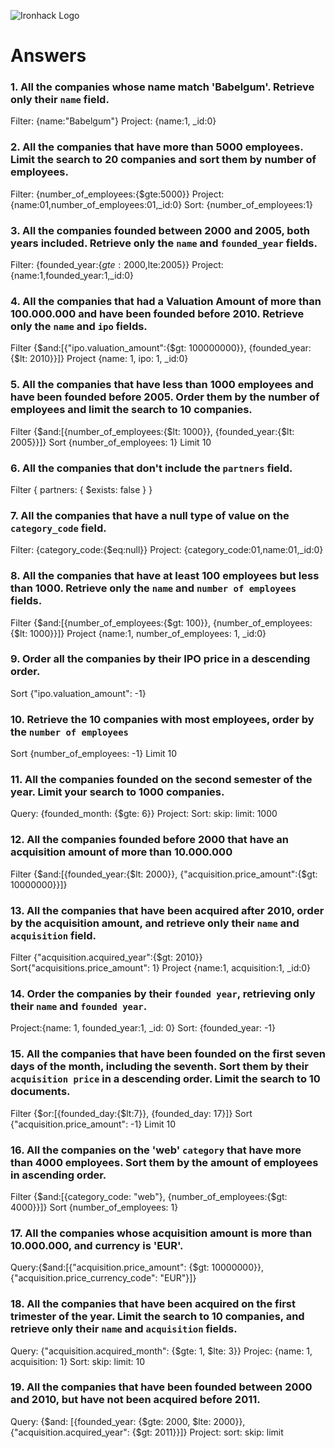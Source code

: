 ![Ironhack Logo](https://i.imgur.com/1QgrNNw.png)

# Answers

### 1. All the companies whose name match 'Babelgum'. Retrieve only their `name` field.

<!-- Your Code Goes Here -->
Filter: {name:"Babelgum"} Project: {name:1, _id:0}

### 2. All the companies that have more than 5000 employees. Limit the search to 20 companies and sort them by **number of employees**.

<!-- Your Code Goes Here -->
Filter: {number_of_employees:{$gte:5000}} Project: {name:01,number_of_employees:01,_id:0} Sort: {number_of_employees:1}

### 3. All the companies founded between 2000 and 2005, both years included. Retrieve only the `name` and `founded_year` fields.

<!-- Your Code Goes Here -->
Filter: {founded_year:{$gte:2000,$lte:2005}} Project: {name:1,founded_year:1,_id:0}

### 4. All the companies that had a Valuation Amount of more than 100.000.000 and have been founded before 2010. Retrieve only the `name` and `ipo` fields.

<!-- Your Code Goes Here -->
Filter {$and:[{"ipo.valuation_amount":{$gt: 100000000}}, {founded_year:{$lt: 2010}}]} Project {name: 1, ipo: 1, _id:0}

### 5. All the companies that have less than 1000 employees and have been founded before 2005. Order them by the number of employees and limit the search to 10 companies.

<!-- Your Code Goes Here -->
Filter {$and:[{number_of_employees:{$lt: 1000}}, {founded_year:{$lt: 2005}}]} Sort {number_of_employees: 1} Limit 10

### 6. All the companies that don't include the `partners` field.

<!-- Your Code Goes Here -->
Filter { partners: { $exists: false } }

### 7. All the companies that have a null type of value on the `category_code` field.

<!-- Your Code Goes Here -->
Filter: {category_code:{$eq:null}} Project: {category_code:01,name:01,_id:0}

### 8. All the companies that have at least 100 employees but less than 1000. Retrieve only the `name` and `number of employees` fields.

<!-- Your Code Goes Here -->
Filter {$and:[{number_of_employees:{$gt: 100}}, {number_of_employees:{$lt: 1000}}]} Project {name:1, number_of_employees: 1, _id:0}

### 9. Order all the companies by their IPO price in a descending order.

<!-- Your Code Goes Here -->
Sort {"ipo.valuation_amount": -1}

### 10. Retrieve the 10 companies with most employees, order by the `number of employees`

<!-- Your Code Goes Here -->
Sort {number_of_employees: -1} Limit 10

### 11. All the companies founded on the second semester of the year. Limit your search to 1000 companies.

<!-- Your Code Goes Here -->
Query: {founded_month: {$gte: 6}} Project: Sort: skip: limit: 1000

### 12. All the companies founded before 2000 that have an acquisition amount of more than 10.000.000

<!-- Your Code Goes Here -->
Filter {$and:[{founded_year:{$lt: 2000}}, {"acquisition.price_amount":{$gt: 10000000}}]}

### 13. All the companies that have been acquired after 2010, order by the acquisition amount, and retrieve only their `name` and `acquisition` field.

<!-- Your Code Goes Here -->
Filter {"acquisition.acquired_year":{$gt: 2010}} Sort{"acquisitions.price_amount": 1} Project {name:1, acquisition:1, _id:0}

### 14. Order the companies by their `founded year`, retrieving only their `name` and `founded year`.

<!-- Your Code Goes Here -->
Project:{name: 1, founded_year:1, _id: 0} Sort: {founded_year: -1}

### 15. All the companies that have been founded on the first seven days of the month, including the seventh. Sort them by their `acquisition price` in a descending order. Limit the search to 10 documents.

<!-- Your Code Goes Here -->
Filter {$or:[{founded_day:{$lt:7}}, {founded_day: 17}]} Sort {"acquisition.price_amount": -1} Limit 10

### 16. All the companies on the 'web' `category` that have more than 4000 employees. Sort them by the amount of employees in ascending order.

<!-- Your Code Goes Here -->
Filter {$and:[{category_code: "web"}, {number_of_employees:{$gt: 4000}}]} Sort {number_of_employees: 1}

### 17. All the companies whose acquisition amount is more than 10.000.000, and currency is 'EUR'.

<!-- Your Code Goes Here -->
Query:{$and:[{"acquisition.price_amount": {$gt: 10000000}},{"acquisition.price_currency_code": "EUR"}]}

### 18. All the companies that have been acquired on the first trimester of the year. Limit the search to 10 companies, and retrieve only their `name` and `acquisition` fields.

<!-- Your Code Goes Here -->
Query: {"acquisition.acquired_month": {$gte: 1, $lte: 3}} Projec: {name: 1, acquisition: 1} Sort: skip: limit: 10

### 19. All the companies that have been founded between 2000 and 2010, but have not been acquired before 2011.

<!-- Your Code Goes Here -->
Query: {$and: [{founded_year: {$gte: 2000, $lte: 2000}}, {"acquisition.acquired_year": {$gt: 2011}}]} Project: sort: skip: limit
